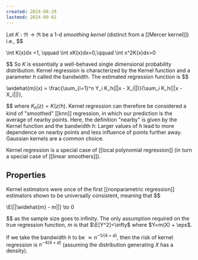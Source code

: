 ```yaml
---
created: 2024-08-29
lastmod: 2024-09-02
---
```


Let $K:\Re \to \Re$ be a 1-d _smoothing kernel_ (distinct from a [[Mercer kernel]]) i.e., 
$$

\int K(x)dx =1, \qquad \int xK(x)dx=0,\qquad \int x^2K(x)dx>0

$$
So $K$ is essentially a well-behaved single dimensional probability distribution. Kernel regression is characterized by the Kernel function and a parameter $h$ called the bandwidth.  The estimated regression function is 
$$

\widehat{m}(x) = \frac{\sum_{i=1}^n Y_i K_h(||x - X_i||)}{\sum_i K_h(||x - X_i||)},

$$
where $K_h(z) = K(z/h)$. Kernel regression can therefore be considered a kind of "smoothed" [[knn]] regression, in which our prediction is the average of nearby points. Here, the definition "nearby" is given by the Kernel function and the bandwidth $h$: Larger values of $h$ lead to more dependence on nearby points and less influence of points further away. Gaussian kernels are a common choice. 

Kernel regression is a special case of [[local polynomial regression]] (in turn a special case of [[linear smoothers]]). 



## Properties 

Kernel estimators were once of the first [[nonparametric regression]] estimators shown to be universally consistent, meaning that 
$$

\E[||\widehat{m} - m||] \to 0

$$
as the sample size goes to infinity. The only assumption required on the true regression function, $m$ is that $\E[Y^2]<\infty$ where $Y=m(X) + \eps$.  

If we take the bandwidth $h$ to be $\asymp n^{-1/(4+d)}$, then the risk of kernel regression is $n^{-4(4+d)}$ (assuming the distribution generating $X$ has a density).  